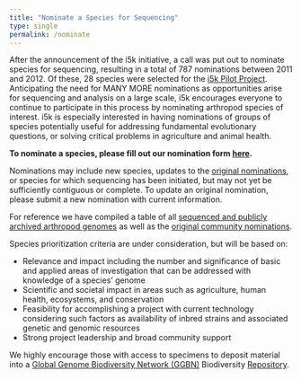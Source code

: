 ```yaml
---
title: "Nominate a Species for Sequencing"
type: single
permalink: /nominate
---
```


After the announcement of the i5k initiative, a call was put out to nominate species for sequencing, resulting in a total of 787 nominations between 2011 and 2012.  Of these, 28 species were selected for the [i5k Pilot Project](https://www.hgsc.bcm.edu/arthropods/i5k).  Anticipating the need for MANY MORE nominations as opportunities arise for sequencing and analysis on a large scale, i5k encourages everyone to continue to participate in this process by nominating arthropod species of interest. i5k is especially interested in having nominations of groups of species potentially useful for addressing fundamental evolutionary questions, or solving critical problems in agriculture and animal health.

**To nominate a species, please fill out our nomination form [here](https://goo.gl/forms/BoROaCUl6WB4Yl3t1).**

Nominations may include new species, updates to the [original nominations](legacy_i5k_nominations), or species for which sequencing has been initiated, but may not yet be sufficiently contiguous or complete.  To update an original nomination, please submit a new nomination with current information.

For reference we have compiled a table of all [sequenced and publicly archived arthropod genomes](arthropod_genomes_at_ncbi) as well as the [original community nominations](legacy_i5k_nominations).

Species prioritization criteria are under consideration, but will be based on:
- Relevance and impact including the number and significance of basic and applied areas of investigation that can be addressed with knowledge of a species’ genome
- Scientific and societal impact in areas such as agriculture, human health, ecosystems, and conservation
- Feasibility for accomplishing a project with current technology considering such factors as availability of inbred strains and associated genetic and genomic resources
- Strong project leadership and broad community support
 
We highly encourage those with access to specimens to deposit material into a [Global Genome Biodiversity Network (GGBN)](http://wiki.ggbn.org/ggbn/About_GGBN) Biodiversity [Repository](http://data.ggbn.org/ggbn_portal/members).
